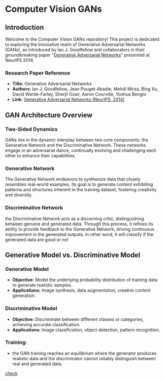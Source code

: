 # Computer Vision GANs

## Introduction

Welcome to the Computer Vision GANs repository! This project is dedicated to exploring the innovative realm of Generative Adversarial Networks (GANs), as introduced by Ian J. Goodfellow and collaborators in their groundbreaking paper "[Generative Adversarial Networks](https://proceedings.neurips.cc/paper_files/paper/2014/hash/5ca3e9b122f61f8f06494c97b1afccf3-Abstract.html)" presented at NeurIPS 2014.

### Research Paper Reference

- **Title:** Generative Adversarial Networks
- **Authors:** Ian J. Goodfellow, Jean Pouget-Abadie, Mehdi Mirza, Bing Xu, David Warde-Farley, Sherjil Ozair, Aaron Courville, Yoshua Bengio
- **Link:** [Generative Adversarial Networks (NeurIPS, 2014)](https://proceedings.neurips.cc/paper_files/paper/2014/hash/5ca3e9b122f61f8f06494c97b1afccf3-Abstract.html)

## GAN Architecture Overview

### Two-Sided Dynamics

GANs lies in the dynamic interplay between two core components: the Generative Network and the Discriminative Network. These networks engage in an adversarial dance, continually evolving and challenging each other to enhance their capabilities.

### Generative Network

The Generative Network endeavors to synthesize data that closely resembles real-world examples. Its goal is to generate content exhibiting patterns and structures inherent in the training dataset, fostering creativity and diversity.

### Discriminative Network

the Discriminative Network acts as a discerning critic, distinguishing between genuine and generated data. Through this process, it refines its ability to provide feedback to the Generative Network, driving continuous improvement in the generated outputs. In other word, it will classify if the generated data are good or no!

## Generative Model vs. Discriminative Model

### Generative Model

- **Objective:** Model the underlying probability distribution of training data to generate realistic samples.
- **Applications:** Image synthesis, data augmentation, creative content generation.

### Discriminative Model

- **Objective:** Discriminate between different classes or categories, achieving accurate classification.
- **Applications:** Image classification, object detection, pattern recognition.

### Training:
- the GAN training reaches an equilibrium where the generator produces realistic data and the discriminator cannot reliably distinguish between real and generated data.

[check](https://poloclub.github.io/ganlab/)
